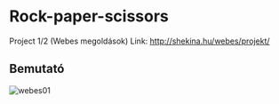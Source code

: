 # Rock-paper-scissors
Project 1/2 (Webes megoldások)
Link: http://shekina.hu/webes/projekt/
## Bemutató
![webes01](https://user-images.githubusercontent.com/78929870/157317852-9396835c-2389-4255-8560-48e5ac19852d.png)
